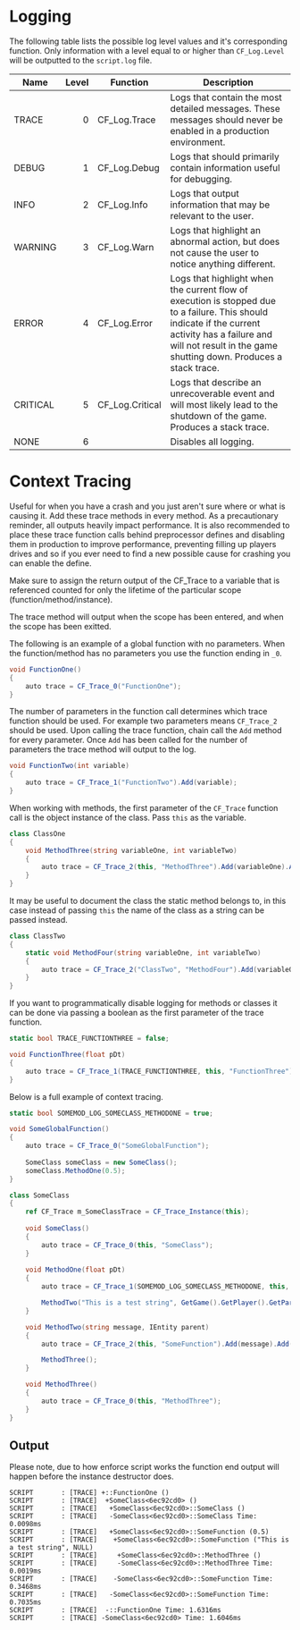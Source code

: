 # Logging

The following table lists the possible log level values and it's corresponding function. Only information with a level equal to or higher than `CF_Log.Level` will be outputted to the `script.log` file.

| Name      | Level | Function        | Description                                                                                                                                                                                                           |
| --------- | -----:| ------------    | --------------------------------------------------------------------------------------------------------------------------------------------------------------------------------------------------------------------- |
| TRACE     | 0     | CF_Log.Trace    | Logs that contain the most detailed messages. These messages should never be enabled in a production environment.                                                                                                     |
| DEBUG     | 1     | CF_Log.Debug    | Logs that should primarily contain information useful for debugging.                                                                                                                                                  |
| INFO      | 2     | CF_Log.Info     | Logs that output information that may be relevant to the user.                                                                                                                                                        |
| WARNING   | 3     | CF_Log.Warn     | Logs that highlight an abnormal action, but does not cause the user to notice anything different.                                                                                                                     |
| ERROR     | 4     | CF_Log.Error    | Logs that highlight when the current flow of execution is stopped due to a failure. This should indicate if the current activity has a failure and will not result in the game shutting down. Produces a stack trace. |
| CRITICAL  | 5     | CF_Log.Critical | Logs that describe an unrecoverable event and will most likely lead to the shutdown of the game. Produces a stack trace.                                                                                              |
| NONE      | 6     |                 | Disables all logging.                                                                                                                                                                                                 |

# Context Tracing

Useful for when you have a crash and you just aren't sure where or what is causing it. Add these trace methods in every method. As a precautionary reminder, all outputs heavily impact performance. It is also recommended to place these trace function calls behind preprocessor defines and disabling them in production to improve performance, preventing filling up players drives and so if you ever need to find a new possible cause for crashing you can enable the define.

Make sure to assign the return output of the CF_Trace to a variable that is referenced counted for only the lifetime of the particular scope (function/method/instance). 

The trace method will output when the scope has been entered, and when the scope has been exitted. 

The following is an example of a global function with no parameters. When the function/method has no parameters you use the function ending in `_0`. 

```csharp
void FunctionOne()
{
	auto trace = CF_Trace_0("FunctionOne");
}
```

The number of parameters in the function call determines which trace function should be used. For example two parameters means `CF_Trace_2` should be used. Upon calling the trace function, chain call the `Add` method for every parameter. Once `Add` has been called for the number of parameters the trace method will output to the log.

```csharp
void FunctionTwo(int variable)
{
	auto trace = CF_Trace_1("FunctionTwo").Add(variable);
}
```

When working with methods, the first parameter of the `CF_Trace` function call is the object instance of the class. Pass `this` as the variable.

```csharp
class ClassOne
{
	void MethodThree(string variableOne, int variableTwo)
	{
		auto trace = CF_Trace_2(this, "MethodThree").Add(variableOne).Add(variableTwo);
	}
}
```

It may be useful to document the class the static method belongs to, in this case instead of passing `this` the name of the class as a string can be passed instead.

```csharp
class ClassTwo
{
	static void MethodFour(string variableOne, int variableTwo)
	{
		auto trace = CF_Trace_2("ClassTwo", "MethodFour").Add(variableOne).Add(variableTwo);
	}
}
```

If you want to programmatically disable logging for methods or classes it can be done via passing a boolean as the first parameter of the trace function. 

```csharp
static bool TRACE_FUNCTIONTHREE = false;

void FunctionThree(float pDt)
{
	auto trace = CF_Trace_1(TRACE_FUNCTIONTHREE, this, "FunctionThree").Add(pDt);
}
```

Below is a full example of context tracing.

```csharp
static bool SOMEMOD_LOG_SOMECLASS_METHODONE = true;

void SomeGlobalFunction()
{
	auto trace = CF_Trace_0("SomeGlobalFunction");
	
	SomeClass someClass = new SomeClass();
	someClass.MethodOne(0.5);
}

class SomeClass
{
	ref CF_Trace m_SomeClassTrace = CF_Trace_Instance(this);
	
	void SomeClass()
	{
		auto trace = CF_Trace_0(this, "SomeClass");
	}
	
	void MethodOne(float pDt)
	{
		auto trace = CF_Trace_1(SOMEMOD_LOG_SOMECLASS_METHODONE, this, "SomeFunction").Add(pDt);

		MethodTwo("This is a test string", GetGame().GetPlayer().GetParent());
	}

	void MethodTwo(string message, IEntity parent)
	{
		auto trace = CF_Trace_2(this, "SomeFunction").Add(message).Add(parent);

		MethodThree();
	}

	void MethodThree()
	{
		auto trace = CF_Trace_0(this, "MethodThree");
	}
}
```

## Output

Please note, due to how enforce script works the function end output will happen before the instance destructor does.

```
SCRIPT       : [TRACE] +::FunctionOne ()
SCRIPT       : [TRACE]  +SomeClass<6ec92cd0> ()
SCRIPT       : [TRACE]   +SomeClass<6ec92cd0>::SomeClass ()
SCRIPT       : [TRACE]   -SomeClass<6ec92cd0>::SomeClass Time: 0.0098ms
SCRIPT       : [TRACE]   +SomeClass<6ec92cd0>::SomeFunction (0.5)
SCRIPT       : [TRACE]    +SomeClass<6ec92cd0>::SomeFunction ("This is a test string", NULL)
SCRIPT       : [TRACE]     +SomeClass<6ec92cd0>::MethodThree ()
SCRIPT       : [TRACE]     -SomeClass<6ec92cd0>::MethodThree Time: 0.0019ms
SCRIPT       : [TRACE]    -SomeClass<6ec92cd0>::SomeFunction Time: 0.3468ms
SCRIPT       : [TRACE]   -SomeClass<6ec92cd0>::SomeFunction Time: 0.7035ms
SCRIPT       : [TRACE]  -::FunctionOne Time: 1.6316ms
SCRIPT       : [TRACE] -SomeClass<6ec92cd0> Time: 1.6046ms
```
